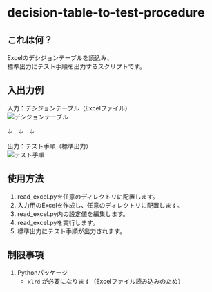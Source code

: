 # decision-table-to-test-procedure

## これは何？

Excelのデシジョンテーブルを読込み、  
標準出力にテスト手順を出力するスクリプトです。


## 入出力例
入力：デシジョンテーブル（Excelファイル）  
![デシジョンテーブル](https://user-images.githubusercontent.com/42476527/50581515-b6245700-0e9d-11e9-8c6b-352a97800346.PNG)

↓　↓　↓

出力：テスト手順（標準出力）  
![テスト手順](https://user-images.githubusercontent.com/42476527/50581517-bc1a3800-0e9d-11e9-9b7d-93448d0303e3.png)


## 使用方法
1. read_excel.pyを任意のディレクトリに配置します。
2. 入力用のExcelを作成し、任意のディレクトリに配置します。
3. read_excel.py内の設定値を編集します。
4. read_excel.pyを実行します。
5. 標準出力にテスト手順が出力されます。


## 制限事項
1. Pythonパッケージ
    - `xlrd` が必要になります（Excelファイル読み込みのため）
